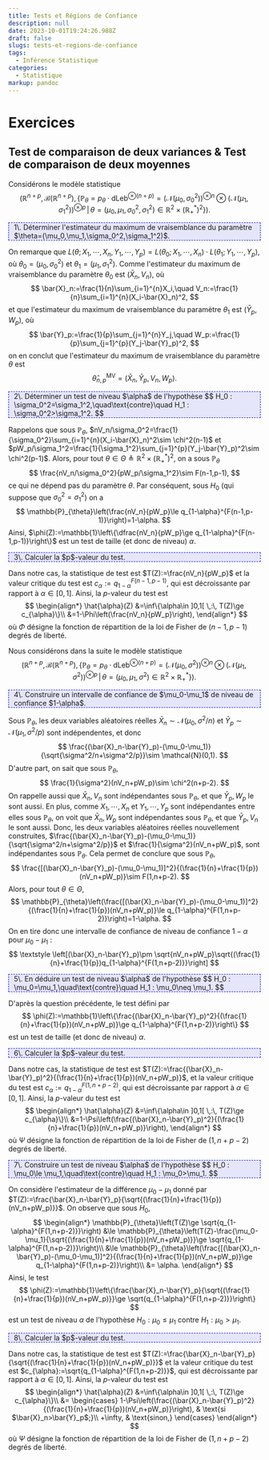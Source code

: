 ```yaml
---
title: Tests et Régions de Confiance
description: null
date: 2023-10-01T19:24:26.988Z
draft: false
slugs: tests-et-regions-de-confiance
tags:
  - Inférence Statistique
categories:
  - Statistique
markup: pandoc
---
```


<style>
  p.mybox 
  {
    border-style:dashed;
    border-width:1.5px;
    border-color:blue;
    background-color:#e6e6fa;
    padding-left:10px;
    padding-right:5px;
  }
</style>

<!-- Pour la première fois de ma vie, je pense que les statistiques peuvent être intéressantes et élégantes.

Un grand merci à Prof. Gersende Fort pour ses petites classes très bien faites :)

# Théorie

## Cramér-Rao

Coming soon...

## Neyman-Pearson

Coming soon... -->

# Exercices

## Test de comparaison de deux variances & Test de comparaison de deux moyennes

Considérons le modèle statistique
$$
\left(\mathbb{R}^{n+p},\mathcal{B}(\mathbb{R}^{n+p}),\left\{\mathbb{P}_{\theta}=p_{\theta}\cdot\mathrm{d}\text{Leb}^{\otimes (n+p)}=(\mathcal{N}(\mu_0,\sigma_0^2))^{\otimes n}\otimes (\mathcal{N}(\mu_1,\sigma_1^2))^{\otimes p} \,\Big|\, \theta = (\mu_0,\mu_1,\sigma_0^2,\sigma_1^2)\in \mathbb{R}^2\times (\mathbb{R}_+^*)^2\right\}\right).
$$

<p class="mybox">
  1\. Déterminer l'estimateur du maximum de vraisemblance du paramètre $\theta=(\mu_0,\mu_1,\sigma_0^2,\sigma_1^2)$.
</p>

On remarque que $L(\theta;X_1,\cdots,X_n,Y_1,\cdots,Y_p)=L(\theta_0;X_1,\cdots,X_n)\cdot L(\theta_1;Y_1,\cdots,Y_p)$, où $\theta_0=(\mu_0,\sigma_0^2)$ et $\theta_1=(\mu_1,\sigma_1^2)$. Comme l'estimateur du maximum de vraisemblance du paramètre $\theta_0$ est $\left(\bar{X}_n,V_n\right)$, où
$$
\bar{X}_n:=\frac{1}{n}\sum_{i=1}^{n}X_i,\quad V_n:=\frac{1}{n}\sum_{i=1}^{n}(X_i-\bar{X}_n)^2,
$$
et que l'estimateur du maximum de vraisemblance du paramètre $\theta_1$ est $(\bar{Y}_p,W_p)$, où
$$
\bar{Y}_p:=\frac{1}{p}\sum_{j=1}^{n}Y_j,\quad W_p:=\frac{1}{p}\sum_{j=1}^{p}(Y_j-\bar{Y}_p)^2,
$$
on en conclut que l'estimateur du maximum de vraisemblance du paramètre $\theta$ est
$$
\hat{\theta}_{n,p}^{\text{MV}}=(\bar{X}_n,\bar{Y}_p,V_n,W_p).
$$

<p class="mybox">
  2\. Déterminer un test de niveau $\alpha$ de l'hypothèse
  $$
  H_0 : \sigma_0^2=\sigma_1^2,\quad\text{contre}\quad H_1 : \sigma_0^2>\sigma_1^2.
  $$
</p>

Rappelons que sous $\mathbb{P}_{\theta}$, $nV_n/\sigma_0^2=\frac{1}{\sigma_0^2}\sum_{i=1}^{n}(X_i-\bar{X}_n)^2\sim \chi^2(n-1)$ et $pW_p/\sigma_1^2=\frac{1}{\sigma_1^2}\sum_{j=1}^{p}(Y_j-\bar{Y}_p)^2\sim \chi^2(p-1)$. Alors, pour tout $\theta\in \Theta\triangleq\mathbb{R}^2\times (\mathbb{R}_+^*)^2$, on a sous $\mathbb{P}_{\theta}$
$$
\frac{nV_n/\sigma_0^2}{pW_p/\sigma_1^2}\sim F(n-1,p-1),
$$
ce qui ne dépend pas du paramètre $\theta$. Par conséquent, sous $H_0$ (qui suppose que $\sigma_0^2=\sigma_1^2$) on a
$$
\mathbb{P}_{\theta}\left(\frac{nV_n}{pW_p}\le q_{1-\alpha}^{F(n-1,p-1)}\right)=1-\alpha.
$$
Ainsi, $\phi(Z):=\mathbb{1}\left\{\dfrac{nV_n}{pW_p}\ge q_{1-\alpha}^{F(n-1,p-1)}\right\}$ est un test de taille (et donc de niveau) $\alpha$.

<p class="mybox">
  3\. Calculer la $p$-valeur du test.
</p>

Dans notre cas, la statistique de test est $T(Z):=\frac{nV_n}{pW_p}$ et la valeur critique du test est $c_{\alpha}:=q_{1-\alpha}^{F(n-1,p-1)}$, qui est décroissante par rapport à $\alpha\in [0,1]$. Ainsi, la $p$-valeur du test est
$$
\begin{align*}
  \hat{\alpha}(Z)
  &=\inf\{\alpha\in ]0,1[ \,:\, T(Z)\ge c_{\alpha}\}\\
  &=1-\Phi\left(\frac{nV_n}{pW_p}\right),
\end{align*}
$$
où $\Phi$ désigne la fonction de répartition de la loi de Fisher de $(n-1,p-1)$ degrés de liberté.

Nous considérons dans la suite le modèle statistique
$$
\left(\mathbb{R}^{n+p},\mathcal{B}(\mathbb{R}^{n+p}),\left\{\mathbb{P}_{\theta}=p_{\theta}\cdot\mathrm{d}\text{Leb}^{\otimes (n+p)}=(\mathcal{N}(\mu_0,\sigma^2))^{\otimes n}\otimes (\mathcal{N}(\mu_1,\sigma^2))^{\otimes p} \,\Big|\, \theta = (\mu_0,\mu_1,\sigma^2)\in \mathbb{R}^2\times \mathbb{R}_+^*\right\}\right).
$$

<p class="mybox">
  4\. Construire un intervalle de confiance de $\mu_0-\mu_1$ de niveau de confiance $1-\alpha$.
</p>

Sous $\mathbb{P}_{\theta}$, les deux variables aléatoires réelles $\bar{X}_n\sim \mathcal{N}(\mu_0,\sigma^2/n)$ et $\bar{Y}_p\sim \mathcal{N}(\mu_1,\sigma^2/p)$ sont indépendentes, et donc
$$
\frac{(\bar{X}_n-\bar{Y}_p)-(\mu_0-\mu_1)}{\sqrt{\sigma^2/n+\sigma^2/p}}\sim \mathcal{N}(0,1).
$$
D'autre part, on sait que sous $\mathbb{P}_{\theta}$,
$$
\frac{1}{\sigma^2}(nV_n+pW_p)\sim \chi^2(n+p-2).
$$
On rappelle aussi que $\bar{X}_n,V_n$ sont indépendantes sous $\mathbb{P}_{\theta}$, et que $\bar{Y}_p,W_p$ le sont aussi. En plus, comme 
$X_1,\cdots,X_n$ et $Y_1,\cdots,Y_p$ sont indépendantes entre elles sous $\mathbb{P}_{\theta}$, on voit que $\bar{X}_n,W_p$ sont indépendantes sous $\mathbb{P}_{\theta}$, et que $\bar{Y}_p,V_n$ le sont aussi. Donc, les deux variables aléatoires réelles nouvellement construites, $\frac{(\bar{X}_n-\bar{Y}_p)-(\mu_0-\mu_1)}{\sqrt{\sigma^2/n+\sigma^2/p}}$ et $\frac{1}{\sigma^2}(nV_n+pW_p)$, sont indépendantes sous $\mathbb{P}_{\theta}$. Cela permet de conclure que sous $\mathbb{P}_{\theta}$,
$$
\frac{[(\bar{X}_n-\bar{Y}_p)-(\mu_0-\mu_1)]^2}{(\frac{1}{n}+\frac{1}{p})(nV_n+pW_p)}\sim F(1,n+p-2).
$$
Alors, pour tout $\theta\in \Theta$,
$$
\mathbb{P}_{\theta}\left(\frac{[(\bar{X}_n-\bar{Y}_p)-(\mu_0-\mu_1)]^2}{(\frac{1}{n}+\frac{1}{p})(nV_n+pW_p)}\le q_{1-\alpha}^{F(1,n+p-2)}\right)=1-\alpha.
$$
On en tire donc une intervalle de confiance de niveau de confiance $1-\alpha$ pour $\mu_0-\mu_1$ :
$$
\textstyle
\left[(\bar{X}_n-\bar{Y}_p)\pm \sqrt{nV_n+pW_p}\sqrt{(\frac{1}{n}+\frac{1}{p})q_{1-\alpha}^{F(1,n+p-2)}}\right]
$$

<p class="mybox">
  5\. En déduire un test de niveau $\alpha$ de l'hypothèse
  $$
  H_0 : \mu_0=\mu_1,\quad\text{contre}\quad H_1 : \mu_0\neq \mu_1.
  $$
</p>

D'après la question précédente, le test défini par
$$
\phi(Z):=\mathbb{1}\left\{\frac{(\bar{X}_n-\bar{Y}_p)^2}{(\frac{1}{n}+\frac{1}{p})(nV_n+pW_p)}\ge q_{1-\alpha}^{F(1,n+p-2)}\right\}
$$
est un test de taille (et donc de niveau) $\alpha$.

<p class="mybox">
  6\. Calculer la $p$-valeur du test.
</p>

Dans notre cas, la statistique de test est $T(Z):=\frac{(\bar{X}_n-\bar{Y}_p)^2}{(\frac{1}{n}+\frac{1}{p})(nV_n+pW_p)}$, et la valeur critique du test est $c_{\alpha}:=q_{1-\alpha}^{F(1,n+p-2)}$, qui est décroissante par rapport à $\alpha\in [0,1]$.
Ainsi, la $p$-valeur du test est
$$
\begin{align*}
  \hat{\alpha}(Z)
  &=\inf\{\alpha\in ]0,1[ \,:\, T(Z)\ge c_{\alpha}\}\\
  &=1-\Psi\left(\frac{(\bar{X}_n-\bar{Y}_p)^2}{(\frac{1}{n}+\frac{1}{p})(nV_n+pW_p)}\right),
\end{align*}
$$
où $\Psi$ désigne la fonction de répartition de la loi de Fisher de $(1,n+p-2)$ degrés de liberté.

<p class="mybox"> 
  7\. Construire un test de niveau $\alpha$ de l'hypothèse
  $$
  H_0 : \mu_0\le \mu_1,\quad\text{contre}\quad H_1 : \mu_0>\mu_1.
  $$
</p>

On considère l'estimateur de la différence $\mu_0-\mu_1$ donné par $T(Z):=\frac{\bar{X}_n-\bar{Y}_p}{\sqrt{(\frac{1}{n}+\frac{1}{p})(nV_n+pW_p)}}$.
On observe que sous $H_0$,
$$
\begin{align*}
\mathbb{P}_{\theta}\left(T(Z)\ge \sqrt{q_{1-\alpha}^{F(1,n+p-2)}}\right)
&\le \mathbb{P}_{\theta}\left(T(Z)-\frac{\mu_0-\mu_1}{\sqrt{(\frac{1}{n}+\frac{1}{p})(nV_n+pW_p)}}\ge \sqrt{q_{1-\alpha}^{F(1,n+p-2)}}\right)\\
&\le \mathbb{P}_{\theta}\left(\frac{[(\bar{X}_n-\bar{Y}_p)-(\mu_0-\mu_1)]^2}{(\frac{1}{n}+\frac{1}{p})(nV_n+pW_p)}\ge q_{1-\alpha}^{F(1,n+p-2)}\right)\\
&= \alpha.
\end{align*}
$$
Ainsi, le test
$$
\phi(Z):=\mathbb{1}\left\{\frac{\bar{X}_n-\bar{Y}_p}{\sqrt{(\frac{1}{n}+\frac{1}{p})(nV_n+pW_p)}}\ge \sqrt{q_{1-\alpha}^{F(1,n+p-2)}}\right\}
$$
est un test de niveau $\alpha$ de l'hypothèse $H_0:\mu_0\le \mu_1$ contre $H_1:\mu_0>\mu_1$.

<p class="mybox">
   8\. Calculer la $p$-valeur du test.
</p>

Dans notre cas, la statistique de test est $T(Z):=\frac{\bar{X}_n-\bar{Y}_p}{\sqrt{(\frac{1}{n}+\frac{1}{p})(nV_n+pW_p)}}$ et la valeur critique du test est $c_{\alpha}:=\sqrt{q_{1-\alpha}^{F(1,n+p-2)}}$, qui est décroissante par rapport à $\alpha\in [0,1]$. Ainsi, la $p$-valeur du test est
$$
\begin{align*}
  \hat{\alpha}(Z)
  &=\inf\{\alpha\in ]0,1[ \,:\, T(Z)\ge c_{\alpha}\}\\
  &=
  \begin{cases}
    1-\Psi\left(\frac{(\bar{X}_n-\bar{Y}_p)^2}{(\frac{1}{n}+\frac{1}{p})(nV_n+pW_p)}\right), & \text{si $\bar{X}_n>\bar{Y}_p$;}\\
    +\infty, & \text{sinon,}
  \end{cases}
\end{align*}
$$
où $\Psi$ désigne la fonction de répartition de la loi de Fisher de $(1,n+p-2)$ degrés de liberté.

<!-- ## Exercice 2 : Le test du rapport de vraisemblance généralisé

Coming soon...

## Exercice 3 : Un cas où il n'existe pas de test uniformément plus puissant & Test uniformément plus puissant *parmi les tests sans biais*

Coming soon... -->